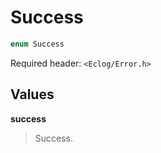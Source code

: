 # Success

```c++
enum Success
```

Required header: `<Eclog/Error.h>`

## Values

**success**

> Success.

